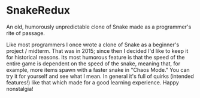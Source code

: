 # SnakeRedux
An old, humorously unpredictable clone of Snake made as a programmer's rite of passage. 

Like most programmers I once wrote a clone of Snake as a beginner's project / midterm. That was in 2015; since then I decided I'd like to keep it for historical reasons. 
Its most humorous feature is that the speed of the entire game is dependent on the speed of the snake, meaning that, for example, more items spawn with a faster snake in "Chaos Mode." You can try it for yourself and see what I mean. In general it's full of quirks (intended features!) like that which made for a good learning experience.
Happy nonstalgia!
